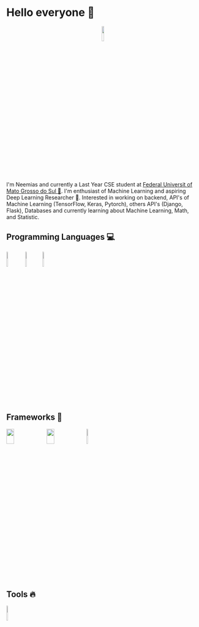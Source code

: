 # Hello everyone 👋


<p align="center"><a href="https://github.com"><img src="https://raw.githubusercontent.com/coderjojo/coderjojo/master/img/github.gif" width="10%" height="10%"></a></p> 

I'm Neemias and currently a Last Year CSE student at [Federal Universit of Mato Grosso do Sul :school:](https://www.ufms.br). I'm enthusiast of Machine Learning and aspiring Deep Learning Researcher :pencil:. Interested in working on backend, API's of Machine Learning (TensorFlow, Keras, Pytorch), others API's (Django, Flask), Databases and currently learning about Machine Learning, Math, and Statistic.


## Programming Languages :computer:

<a href="https://www.python.org"><img src="https://raw.githubusercontent.com/coderjojo/coderjojo/master/img/python.svg" width="9%" height="10%"></a> <a href="https://www.cplusplus.com"><img src="https://raw.githubusercontent.com/coderjojo/coderjojo/master/img/cpp.png" width="8%" height="10%"></a> <a href="https://www.javascript.com"><img src="https://raw.githubusercontent.com/coderjojo/coderjojo/master/img/js.png" width="9%" height="10%"></a>


## Frameworks :rocket:

<a href="https://www.tensorflow.org"><img src="https://www.gstatic.com/devrel-devsite/prod/vbf66214f2f7feed2e5d8db155bab9ace53c57c494418a1473b23972413e0f3ac/tensorflow/images/lockup.svg" width="20%" height="10%"></a> <a href="https://keras.io"><img src="https://keras.io/img/logo.png" width="20%" height="10%"></a> <a href="https://pytorch.org"><img src="https://pytorch.org/assets/images/pytorch-logo.png" width="8%" height="10%"></a>


## Tools :fire:
<a href="https://github.com"><img src="https://camo.githubusercontent.com/2c3a10f57365a330cc092e2c32942ff28474495a/68747470733a2f2f666972656261736573746f726167652e676f6f676c65617069732e636f6d2f76302f622f6769746875622d2d696d616765732e61707073706f742e636f6d2f6f2f476974687562253230696d6167657325324632353233312e7376673f616c743d6d6564696126746f6b656e3d65663262653632372d303461362d346638302d616662612d626632323432383164333561" width="8%" height="10%"></a>


<!--
**neemiasbsilva/neemiasbsilva** is a ✨ _special_ ✨ repository because its `README.md` (this file) appears on your GitHub profile.
## Tools :fire:

Here are some ideas to get you started:

- 🔭 I’m currently working on ...
- 🌱 I’m currently learning ...
- 👯 I’m looking to collaborate on ...
- 🤔 I’m looking for help with ...
- 💬 Ask me about ...
- 📫 How to reach me: ...
- 😄 Pronouns: ...
- ⚡ Fun fact: ...
-->
